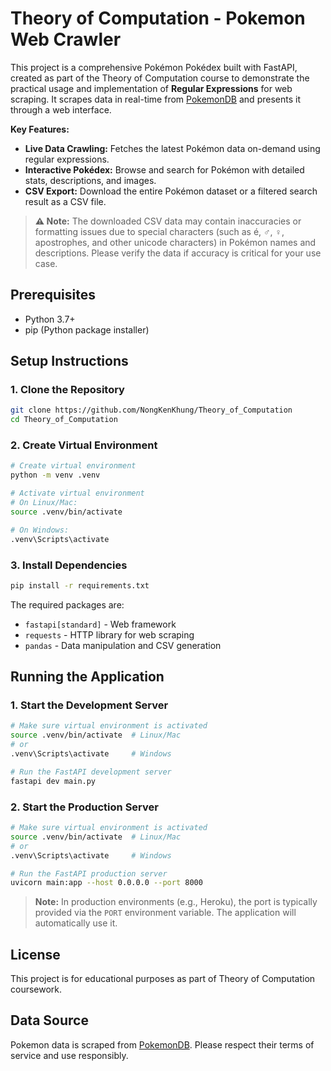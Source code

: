 # Theory of Computation - Pokemon Web Crawler

This project is a comprehensive Pokémon Pokédex built with FastAPI, created as part of the Theory of Computation course to demonstrate the practical usage and implementation of **Regular Expressions** for web scraping. It scrapes data in real-time from [PokemonDB](https://pokemondb.net/pokedex/) and presents it through a web interface.

**Key Features:**

- **Live Data Crawling:** Fetches the latest Pokémon data on-demand using regular expressions.
- **Interactive Pokédex:** Browse and search for Pokémon with detailed stats, descriptions, and images.
- **CSV Export:** Download the entire Pokémon dataset or a filtered search result as a CSV file.

> **⚠️ Note:** The downloaded CSV data may contain inaccuracies or formatting issues due to special characters (such as é, ♂, ♀, apostrophes, and other unicode characters) in Pokémon names and descriptions. Please verify the data if accuracy is critical for your use case.

## Prerequisites

- Python 3.7+
- pip (Python package installer)

## Setup Instructions

### 1. Clone the Repository

```bash
git clone https://github.com/NongKenKhung/Theory_of_Computation
cd Theory_of_Computation
```

### 2. Create Virtual Environment

```bash
# Create virtual environment
python -m venv .venv

# Activate virtual environment
# On Linux/Mac:
source .venv/bin/activate

# On Windows:
.venv\Scripts\activate
```

### 3. Install Dependencies

```bash
pip install -r requirements.txt
```

The required packages are:

- `fastapi[standard]` - Web framework
- `requests` - HTTP library for web scraping
- `pandas` - Data manipulation and CSV generation

## Running the Application

### 1. Start the Development Server

```bash
# Make sure virtual environment is activated
source .venv/bin/activate  # Linux/Mac
# or
.venv\Scripts\activate     # Windows

# Run the FastAPI development server
fastapi dev main.py
```

### 2. Start the Production Server

```bash
# Make sure virtual environment is activated
source .venv/bin/activate  # Linux/Mac
# or
.venv\Scripts\activate     # Windows

# Run the FastAPI production server
uvicorn main:app --host 0.0.0.0 --port 8000
```

> **Note:** In production environments (e.g., Heroku), the port is typically provided via the `PORT` environment variable. The application will automatically use it.

## License

This project is for educational purposes as part of Theory of Computation coursework.

## Data Source

Pokemon data is scraped from [PokemonDB](https://pokemondb.net/pokedex/). Please respect their terms of service and use responsibly.
